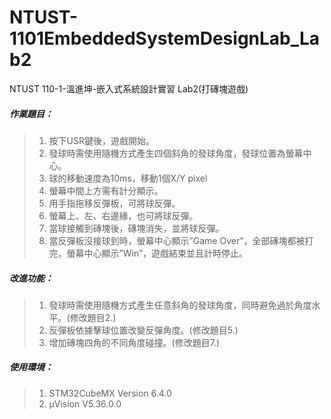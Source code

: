# NTUST-1101EmbeddedSystemDesignLab_Lab2
NTUST 110-1-溫進坤-嵌入式系統設計實習 Lab2(打磚塊遊戲)

##### 作業題目：
>  1. 按下USR鍵後，遊戲開始。
>  2. 發球時需使用隨機方式產生四個斜角的發球角度，發球位置為螢幕中心。
>  3. 球的移動速度為10ms，移動1個X/Y pixel
>  4. 螢幕中間上方需有計分顯示。
>  5. 用手指拖移反彈板，可將球反彈。
>  6. 螢幕上、左、右邊緣，也可將球反彈。
>  7. 當球接觸到磚塊後，磚塊消失，並將球反彈。
>  8. 當反彈板沒接球到時，螢幕中心顯示”Game Over”，全部磚塊都被打完，螢幕中心顯示”Win”，遊戲結束並且計時停止。

##### 改進功能：
>  1. 發球時需使用隨機方式產生任意斜角的發球角度，同時避免過於角度水平。(修改題目2.)
>  2. 反彈板依據擊球位置改變反彈角度。(修改題目5.)
>  3. 增加磚塊四角的不同角度碰撞。(修改題目7.)

##### 使用環境：
>  1. STM32CubeMX Version 6.4.0
>  1. µVision V5.36.0.0
